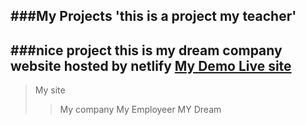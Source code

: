 ###My Projects
'this is a project my teacher'
--------------------------------------------------------------------
###nice project 
this is my dream company website hosted by netlify [My Demo Live site](https://my-future-company-employeer.netlify.app/)
------------------------------------------------------------------------------
>My site
>>My company
>>My Employeer
>> MY Dream